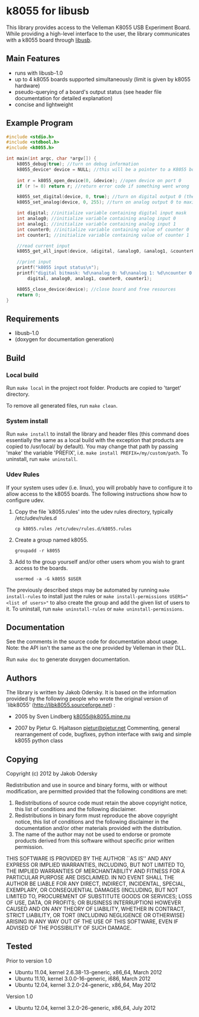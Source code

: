 # k8055 for libusb

This library provides access to the Velleman K8055 USB Experiment Board. While providing a high-level interface to the user, the library communicates with a k8055 board through [libusb](http://www.libusb.org/wiki/libusb-1.0).

## Main Features
- runs with libusb-1.0
- up to 4 k8055 boards supported simultaneously (limit is given by k8055 hardware)
- pseudo-querying of a board's output status (see header file documentation for detailed explanation)
- concise and lightweight

## Example Program 
```c
#include <stdio.h>
#include <stdbool.h>
#include <k8055.h>

int main(int argc, char *argv[]) {
    k8055_debug(true); //turn on debug information
    k8055_device* device = NULL; //this will be a pointer to a K8055 board
    
    int r = k8055_open_device(0, &device); //open device on port 0
    if (r != 0) return r; //return error code if something went wrong

    k8055_set_digital(device, 0, true); //turn on digital output 0 (the first one)
    k8055_set_analog(device, 0, 255); //turn on analog output 0 to maximum

    int digital; //initialize variable containing digital input mask
    int analog0; //initialize variable containing analog input 0
    int analog1; //initialize variable containing analog input 1
    int counter0; //initialize variable containing value of counter 0
    int counter1; //initialize variable containing value of counter 1

    //read current input
    k8055_get_all_input(device, &digital, &analog0, &analog1, &counter0, &counter1, false);

    //print input
    printf("k8055 input status\n");
    printf("digital bitmask: %d\nanalog 0: %d\nanalog 1: %d\ncounter 0: %d\ncounter 1: %d\n",
        digital, analog0, analog1, counter0, counter1);

    k8055_close_device(device); //close board and free resources
    return 0;
}
```

## Requirements
- libusb-1.0
- (doxygen for documentation generation)

## Build
### Local build
Run `make local` in the project root folder. Products are copied to 'target' directory.

To remove all generated files, run `make clean`.

### System install
Run  `make install` to install the library and header files (this command does essentially the same as a local build with the exception that products are copied to /usr/local/ by default). You may change that path by passing 'make' the variable 'PREFIX', i.e. `make install PREFIX=/my/custom/path`. To uninstall, run `make uninstall`.

### Udev Rules
If your system uses udev (i.e. linux), you will probably have to configure it to allow access to the k8055 boards. The following instructions show how to configure udev.

1. Copy the file `k8055.rules' into the udev rules directory, typically /etc/udev/rules.d

    `cp k8055.rules /etc/udev/rules.d/k8055.rules`

2. Create a group named k8055.

    `groupadd -r k8055`

3. Add to the group yourself and/or other users whom you wish to grant access to the boards.

    `usermod -a -G k8055 $USER`

The previously described steps may be automated by running `make install-rules` to install just the rules or `make install-permissions USERS="<list of users>"` to also create the group and add the given list of users to it.
To uninstall, run `make uninstall-rules` or `make uninstall-permissions`.

## Documentation
See the comments in the source code for documentation about usage. Note: the API isn't the same as the one provided by Velleman in their DLL.

Run `make doc` to generate doxygen documentation.

## Authors
The library is written by Jakob Odersky. It is based on the information provided by the following people who wrote the original version of `libk8055' (http://libk8055.sourceforge.net) :

- 2005 by Sven Lindberg <k8055@k8055.mine.nu>

- 2007 by Pjetur G. Hjaltason <pjetur@pjetur.net> Commenting, general rearrangement of code, bugfixes, python interface with swig and simple k8055 python class


## Copying
Copyright (c) 2012 by Jakob Odersky

Redistribution and use in source and binary forms, with or without
modification, are permitted provided that the following conditions
are met:
1. Redistributions of source code must retain the above copyright
notice, this list of conditions and the following disclaimer.
2. Redistributions in binary form must reproduce the above copyright
notice, this list of conditions and the following disclaimer in the
documentation and/or other materials provided with the distribution.
3. The name of the author may not be used to endorse or promote products
derived from this software without specific prior written permission.

THIS SOFTWARE IS PROVIDED BY THE AUTHOR ``AS IS'' AND ANY EXPRESS OR
IMPLIED WARRANTIES, INCLUDING, BUT NOT LIMITED TO, THE IMPLIED WARRANTIES
OF MERCHANTABILITY AND FITNESS FOR A PARTICULAR PURPOSE ARE DISCLAIMED.
IN NO EVENT SHALL THE AUTHOR BE LIABLE FOR ANY DIRECT, INDIRECT,
INCIDENTAL, SPECIAL, EXEMPLARY, OR CONSEQUENTIAL DAMAGES (INCLUDING, BUT
NOT LIMITED TO, PROCUREMENT OF SUBSTITUTE GOODS OR SERVICES; LOSS OF USE,
DATA, OR PROFITS; OR BUSINESS INTERRUPTION) HOWEVER CAUSED AND ON ANY
THEORY OF LIABILITY, WHETHER IN CONTRACT, STRICT LIABILITY, OR TORT
(INCLUDING NEGLIGENCE OR OTHERWISE) ARISING IN ANY WAY OUT OF THE USE OF
THIS SOFTWARE, EVEN IF ADVISED OF THE POSSIBILITY OF SUCH DAMAGE.

## Tested

Prior to version 1.0

- Ubuntu 11.04, kernel 2.6.38-13-generic, x86_64, March 2012
- Ubuntu 11.10, kernel 3.0.0-16-generic, i686, March 2012
- Ubuntu 12.04, kernel 3.2.0-24-generic, x86_64, May 2012

Version 1.0

- Ubuntu 12.04, kernel 3.2.0-26-generic, x86_64, July 2012
